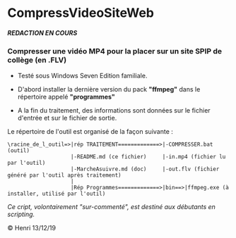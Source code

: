 # CompressVideoSiteWeb

##### REDACTION EN COURS

### Compresser une vidéo MP4 pour la placer sur un site SPIP de collège (en .FLV)


* Testé sous Windows Seven Edition familiale.

* D'abord installer la dernière version du pack **"ffmpeg"** dans le répertoire appelé **"programmes"**

* A la fin du traitement, des informations sont données sur le fichier d'entrée et sur le fichier de sortie.

Le répertoire de l'outil est organisé de la façon suivante :

    \racine_de_l_outil=>|rép TRAITEMENT=============>|-COMPRESSER.bat (outil)
                        |-README.md (ce fichier)     |-in.mp4 (fichier lu par l'outil)
                        |-MarcheAsuivre.md (doc)     |-out.flv (fichier généré par l'outil après traitement)
                        |
                        |Rép Programmes=============>|bin==>|ffmpeg.exe (à installer, utilisé par l'outil)
                        

_Ce cript, volontairement "sur-commenté", est destiné aux débutants en scripting._

 © Henri 13/12/19
